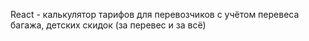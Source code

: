 React - калькулятор тарифов для перевозчиков
с учётом перевеса багажа, детских скидок (за перевес и за всё)